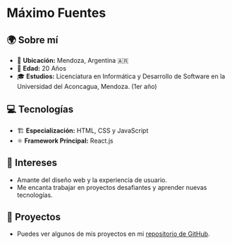 # Máximo Fuentes

## 🌍 Sobre mí

- 📍 **Ubicación:** Mendoza, Argentina 🇦🇷
- 🎂 **Edad:** 20 Años
- 🎓 **Estudios:** Licenciatura en Informática y Desarrollo de Software en la Universidad del Aconcagua, Mendoza. (1er año)

## 💻 Tecnologías

- 🏗️ **Especialización:** HTML, CSS y JavaScript
- ⚛️ **Framework Principal:** React.js

## 🎨 Intereses

- Amante del diseño web y la experiencia de usuario.
- Me encanta trabajar en proyectos desafiantes y aprender nuevas tecnologías.

## 🔹 Proyectos

- Puedes ver algunos de mis proyectos en mi [repositorio de GitHub](#).
